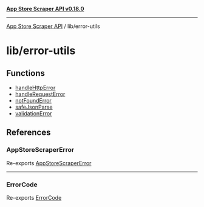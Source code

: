 [**App Store Scraper API v0.18.0**](../../README.md)

***

[App Store Scraper API](../../modules.md) / lib/error-utils

# lib/error-utils

## Functions

- [handleHttpError](functions/handleHttpError.md)
- [handleRequestError](functions/handleRequestError.md)
- [notFoundError](functions/notFoundError.md)
- [safeJsonParse](functions/safeJsonParse.md)
- [validationError](functions/validationError.md)

## References

### AppStoreScraperError

Re-exports [AppStoreScraperError](../error-types/classes/AppStoreScraperError.md)

***

### ErrorCode

Re-exports [ErrorCode](../error-types/enumerations/ErrorCode.md)
